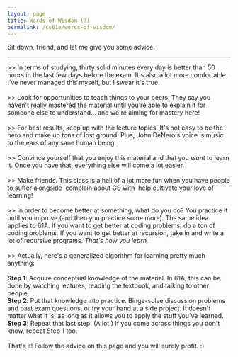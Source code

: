 ```yaml
---
layout: page
title: Words of Wisdom (?)
permalink: /cs61a/words-of-wisdom/
---
```


<p>
    Sit down, friend, and let me give you some advice.
</p>

<hr class="overarching" />

<div>
    >> In terms of studying, thirty solid minutes every day is better than 50 hours in the last few days before the exam. It's also a lot more comfortable. I've never managed this myself, but I swear it's true.
    <br><br>
    >> Look for opportunities to teach things to your peers. They say you haven't really mastered the material until you're able to explain it for someone else to understand... and we're aiming for mastery here!
    <br><br>
    >> For best results, keep up with the lecture topics. It's not easy to be the hero and make up tons of lost ground. Plus, John DeNero's voice is music to the ears of any sane human being.
    <br><br>
    >> Convince yourself that you enjoy this material and that you <i>want</i> to learn it. Once you have that, everything else will come a lot easier.
    <br><br>
    >> Make friends. This class is a hell of a lot more fun when you have people to <s>suffer alongside</s>&nbsp; <s>complain about CS with</s>&nbsp; help cultivate your love of learning!
    <br><br>
    >> In order to become better at something, what do you do? You practice it until you improve (and then you practice some more). The same idea applies to 61A. If you want to get better at coding problems, do a ton of coding problems. If you want to get better at recursion, take in and write a lot of recursive programs. <i>That's how you learn.</i>
    <br><br>
    >> Actually, here's a generalized algorithm for learning pretty much anything:<br><br>
    <b>Step 1</b>: Acquire conceptual knowledge of the material. In 61A, this can be done by watching lectures, reading the textbook, and talking to other people.<br>
    <b>Step 2</b>: Put that knowledge into practice. Binge-solve discussion problems and past exam questions, or try your hand at a side project. It doesn't matter what it is, as long as it allows you to apply the stuff you've learned.<br>
    <b>Step 3</b>: Repeat that last step. (A lot.) If you come across things you don't know, repeat Step 1 too.
    <br><br>
    That's it! Follow the advice on this page and you will surely profit. :)
</div>
